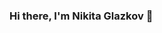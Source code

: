 ### Hi there, I'm Nikita Glazkov 👋

<!--
**Glazkoff/Glazkoff** is a ✨ _special_ ✨ repository because its `README.md` (this file) appears on your GitHub profile.

### Glad to see you here! ![visitors](https://visitor-badge.glitch.me/badge?page_id=Glazkoff.Glazkoff)

Here are some ideas to get you started:

- 🔭 I’m currently working on ...
- 🌱 I’m currently learning ...
- 👯 I’m looking to collaborate on ...
- 🤔 I’m looking for help with ...
- 💬 Ask me about ...
- 📫 How to reach me: ...
- 😄 Pronouns: ...
- ⚡ Fun fact: ...
-->
